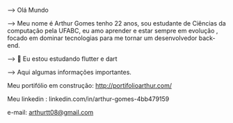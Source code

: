 --> Olá Mundo

--> Meu nome é Arthur Gomes tenho 22 anos, sou estudante de Ciências da computação pela UFABC, eu amo aprender e estar sempre em evolução , focado em dominar tecnologias
    para me tornar um desenvolvedor back-end.


--> 🌱 Eu estou estudando flutter  e dart

-->  Aqui algumas informações importantes.

  Meu portifólio em construção: http://portifolioarthur.com/
  
  Meu linkedin : linkedin.com/in/arthur-gomes-4bb479159
  
  e-mail: arthurtt08@gmail.com

